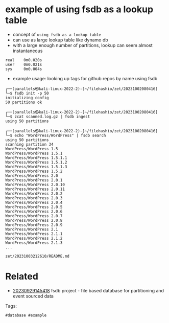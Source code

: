# example of using fsdb as a lookup table

- concept of `using fsdb as a lookup table`
- can use as large lookup table like dynamo db
- with a large enough number of partitions, lookup can seem almost instantaneous
```
real    0m0.020s
user    0m0.021s
sys     0m0.004s
```

- example usage: looking up tags for github repos by name using fsdb
```
┌──(parallels㉿kali-linux-2022-2)-[~/filehashio/zet/20231002080416]
└─$ fsdb init -p 50
initializing config
50 partitions ok

┌──(parallels㉿kali-linux-2022-2)-[~/filehashio/zet/20231002080416]
└─$ zcat scanned.log.gz | fsdb ingest
using 50 partitions

┌──(parallels㉿kali-linux-2022-2)-[~/filehashio/zet/20231002080416]
└─$ echo "WordPress/WordPress" | fsdb search
using 50 partitions
scanning partition 34
WordPress/WordPress 1.5
WordPress/WordPress 1.5.1
WordPress/WordPress 1.5.1.1
WordPress/WordPress 1.5.1.2
WordPress/WordPress 1.5.1.3
WordPress/WordPress 1.5.2
WordPress/WordPress 2.0
WordPress/WordPress 2.0.1
WordPress/WordPress 2.0.10
WordPress/WordPress 2.0.11
WordPress/WordPress 2.0.2
WordPress/WordPress 2.0.3
WordPress/WordPress 2.0.4
WordPress/WordPress 2.0.5
WordPress/WordPress 2.0.6
WordPress/WordPress 2.0.7
WordPress/WordPress 2.0.8
WordPress/WordPress 2.0.9
WordPress/WordPress 2.1
WordPress/WordPress 2.1.1
WordPress/WordPress 2.1.2
WordPress/WordPress 2.1.3
...
```

` zet/20231003212610/README.md `

# Related

- [20230929145418](/zet/20230929145418/README.md) fsdb project - file based database for partitioning and event sourced data

Tags:

    #database #example
